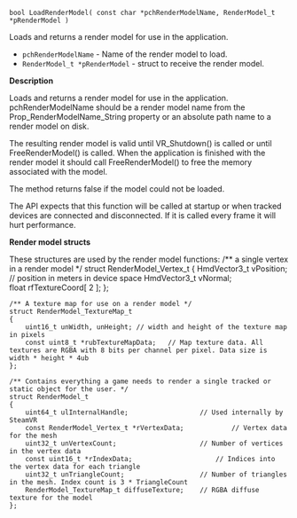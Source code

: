 `bool LoadRenderModel( const char *pchRenderModelName, RenderModel_t *pRenderModel )`
	
Loads and returns a render model for use in the application.

* `pchRenderModelName` - Name of the render model to load.
* `RenderModel_t *pRenderModel` - struct to receive the render model.

**Description**

Loads and returns a render model for use in the application. pchRenderModelName should be a render model name
from the Prop_RenderModelName_String property or an absolute path name to a render model on disk. 

The resulting render model is valid until VR_Shutdown() is called or until FreeRenderModel() is called. When the 
application is finished with the render model it should call FreeRenderModel() to free the memory associated
with the model.

The method returns false if the model could not be loaded.

The API expects that this function will be called at startup or when tracked devices are connected and disconnected.
If it is called every frame it will hurt performance.

**Render model structs**

These structures are used by the render model functions:
	/** a single vertex in a render model */
	struct RenderModel_Vertex_t
	{
		HmdVector3_t vPosition;		// position in meters in device space
		HmdVector3_t vNormal;		
		float rfTextureCoord[ 2 ];
	};

	/** A texture map for use on a render model */
	struct RenderModel_TextureMap_t
	{
		uint16_t unWidth, unHeight; // width and height of the texture map in pixels
		const uint8_t *rubTextureMapData;	// Map texture data. All textures are RGBA with 8 bits per channel per pixel. Data size is width * height * 4ub
	};

	/** Contains everything a game needs to render a single tracked or static object for the user. */
	struct RenderModel_t
	{
		uint64_t ulInternalHandle;					// Used internally by SteamVR
		const RenderModel_Vertex_t *rVertexData;			// Vertex data for the mesh
		uint32_t unVertexCount;						// Number of vertices in the vertex data
		const uint16_t *rIndexData;						// Indices into the vertex data for each triangle
		uint32_t unTriangleCount;					// Number of triangles in the mesh. Index count is 3 * TriangleCount
		RenderModel_TextureMap_t diffuseTexture;	// RGBA diffuse texture for the model
	};
